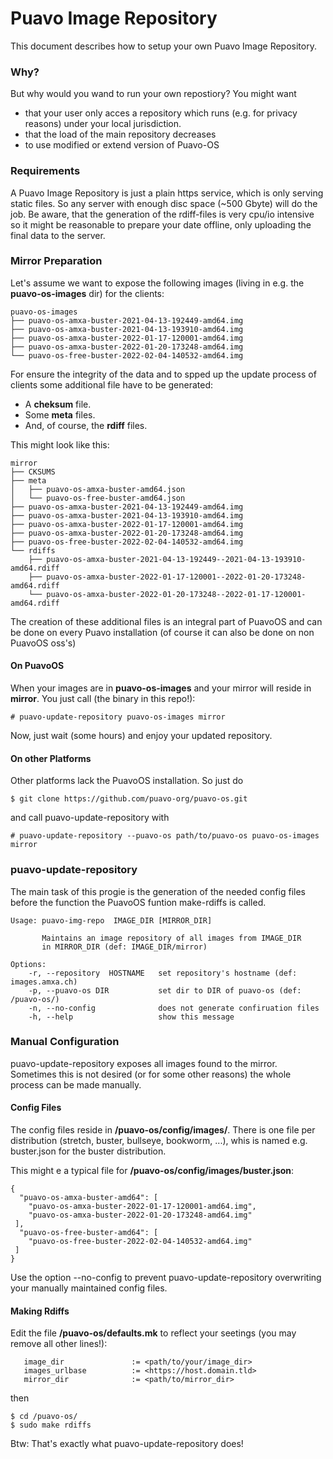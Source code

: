 # Puavo Image Repository

This document describes how to setup your own Puavo Image Repository.

### Why?
But why would you wand to run your own repostiory? You might want
* that your user only acces a repository which runs (e.g. for privacy reasons) under your local jurisdiction.
* that the load of the main repository decreases
* to use modified or extend version of Puavo-OS 

### Requirements

A Puavo Image Repository is just a plain https service, which is only serving static files. So any server with enough disc space (~500 Gbyte) will do the job. Be aware, that the generation of the rdiff-files is very cpu/io intensive so it might be reasonable to prepare your date offline, only  uploading the final data to the server.  

### Mirror Preparation

Let's assume we want to expose the following images (living in e.g. the **puavo-os-images** dir) for the clients:

```
puavo-os-images
├── puavo-os-amxa-buster-2021-04-13-192449-amd64.img
├── puavo-os-amxa-buster-2021-04-13-193910-amd64.img
├── puavo-os-amxa-buster-2022-01-17-120001-amd64.img
├── puavo-os-amxa-buster-2022-01-20-173248-amd64.img
└── puavo-os-free-buster-2022-02-04-140532-amd64.img
```
For ensure the integrity of the data and to spped up the update process of clients some additional file have to be generated:
* A **cheksum** file.
* Some  **meta** files.
* And, of course, the **rdiff** files.

This might look like this:

```
mirror
├── CKSUMS
├── meta
│   ├── puavo-os-amxa-buster-amd64.json
│   └── puavo-os-free-buster-amd64.json
├── puavo-os-amxa-buster-2021-04-13-192449-amd64.img
├── puavo-os-amxa-buster-2021-04-13-193910-amd64.img
├── puavo-os-amxa-buster-2022-01-17-120001-amd64.img
├── puavo-os-amxa-buster-2022-01-20-173248-amd64.img
├── puavo-os-free-buster-2022-02-04-140532-amd64.img
└── rdiffs
    ├── puavo-os-amxa-buster-2021-04-13-192449--2021-04-13-193910-amd64.rdiff
    ├── puavo-os-amxa-buster-2022-01-17-120001--2022-01-20-173248-amd64.rdiff
    └── puavo-os-amxa-buster-2022-01-20-173248--2022-01-17-120001-amd64.rdiff
```
The creation of these additional files is an integral part of PuavoOS and can be done on every Puavo installation (of course  it can also be done on non PuavoOS oss's)

#### On PuavoOS
When your images are in **puavo-os-images** and your mirror will reside in **mirror**. You just call (the binary in this repo!):

```
# puavo-update-repository puavo-os-images mirror
```

Now, just wait (some hours) and enjoy your updated repository.

#### On other Platforms

Other platforms lack the PuavoOS installation. So just do

```
$ git clone https://github.com/puavo-org/puavo-os.git
```

and call puavo-update-repository with

```
# puavo-update-repository --puavo-os path/to/puavo-os puavo-os-images mirror
```

### puavo-update-repository

The main task of this progie is the generation of the needed config files before the function the PuavoOS funtion make-rdiffs is called.

```
Usage: puavo-img-repo  IMAGE_DIR [MIRROR_DIR]

       Maintains an image repository of all images from IMAGE_DIR
       in MIRROR_DIR (def: IMAGE_DIR/mirror)

Options:
    -r, --repository  HOSTNAME   set repository's hostname (def: images.amxa.ch)
    -p, --puavo-os DIR           set dir to DIR of puavo-os (def: /puavo-os/)
    -n, --no-config              does not generate confiruation files
    -h, --help                   show this message

```
### Manual Configuration

puavo-update-repository exposes all images found to the mirror. Sometimes this is not desired (or for some other reasons) the whole process can be made manually.

#### Config Files

The config files reside in **/puavo-os/config/images/**. There is one file per distribution (stretch, buster, bullseye, bookworm, ...), whis is named e.g. buster.json for the buster distribution. 

This might e a typical file for **/puavo-os/config/images/buster.json**:

```
{
  "puavo-os-amxa-buster-amd64": [
    "puavo-os-amxa-buster-2022-01-17-120001-amd64.img",
    "puavo-os-amxa-buster-2022-01-20-173248-amd64.img"
 ],
  "puavo-os-free-buster-amd64": [
    "puavo-os-free-buster-2022-02-04-140532-amd64.img"
 ]
}

```
Use the option --no-config to prevent puavo-update-repository overwriting your manually maintained config files.

#### Making Rdiffs

Edit the file **/puavo-os/defaults.mk** to reflect your seetings (you may remove all other lines!):

```
   image_dir               := <path/to/your/image_dir>
   images_urlbase          := <https://host.domain.tld>
   mirror_dir              := <path/to/mirror_dir>
```
then

```
$ cd /puavo-os/
$ sudo make rdiffs
```

Btw: That's exactly what puavo-update-repository does!


